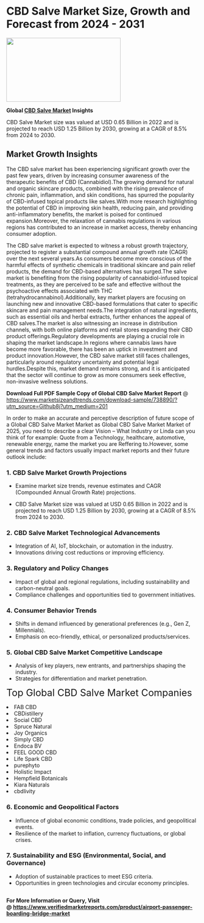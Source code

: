 <H1>CBD Salve Market Size, Growth and Forecast from 2024 - 2031</H1><img class="aligncenter size-medium wp-image-584254" src="https://thirdeyenews.in/wp-content/uploads/2024/09/Global-Market-Research-300x168.jpeg" alt="" width="300" height="168" /><p><strong>Global&nbsp;<a href="https://www.marketsizeandtrends.com/download-sample/738890/?utm_source=Github8j?utm_medium=201">CBD Salve Market</a> Insights</strong></p><p>CBD Salve Market size was valued at USD 0.65 Billion in 2022 and is projected to reach USD 1.25 Billion by 2030, growing at a CAGR of 8.5% from 2024 to 2030.</p><p><h2>Market Growth Insights</h2> <p>The CBD salve market has been experiencing significant growth over the past few years, driven by increasing consumer awareness of the therapeutic benefits of CBD (Cannabidiol).The growing demand for natural and organic skincare products, combined with the rising prevalence of chronic pain, inflammation, and skin conditions, has spurred the popularity of CBD-infused topical products like salves.With more research highlighting the potential of CBD in improving skin health, reducing pain, and providing anti-inflammatory benefits, the market is poised for continued expansion.Moreover, the relaxation of cannabis regulations in various regions has contributed to an increase in market access, thereby enhancing consumer adoption.</p> <p>The CBD salve market is expected to witness a robust growth trajectory, projected to register a substantial compound annual growth rate (CAGR) over the next several years.As consumers become more conscious of the harmful effects of synthetic chemicals in traditional skincare and pain relief products, the demand for CBD-based alternatives has surged.The salve market is benefiting from the rising popularity of cannabidiol-infused topical treatments, as they are perceived to be safe and effective without the psychoactive effects associated with THC (tetrahydrocannabinol).Additionally, key market players are focusing on launching new and innovative CBD-based formulations that cater to specific skincare and pain management needs.The integration of natural ingredients, such as essential oils and herbal extracts, further enhances the appeal of CBD salves.The market is also witnessing an increase in distribution channels, with both online platforms and retail stores expanding their CBD product offerings.Regulatory developments are playing a crucial role in shaping the market landscape.In regions where cannabis laws have become more favorable, there has been an uptick in investment and product innovation.However, the CBD salve market still faces challenges, particularly around regulatory uncertainty and potential legal hurdles.Despite this, market demand remains strong, and it is anticipated that the sector will continue to grow as more consumers seek effective, non-invasive wellness solutions.</p> <p><span class=""><strong>Download Full PDF Sample Copy of Global CBD Salve Market Report</strong> @ <a href="https://www.marketsizeandtrends.com/download-sample/738890/?utm_source=Github8j?utm_medium=201" target="_blank">https://www.marketsizeandtrends.com/download-sample/738890/?utm_source=Github8j?utm_medium=201</a></span></p><p>In order to make an accurate and perceptive description of future scope of a Global&nbsp;CBD Salve Market Market as Global&nbsp;CBD Salve Market Market of 2025, you need to describe a clear Vision &ndash; What Industry or Linda can you think of for example: Quote from a Technology, healthcare, automotive, renewable energy, name the market you are Reffering to.However, some general trends and factors usually impact market reports and their future outlook include:</p><h3>1.&nbsp;<strong>CBD Salve Market Growth Projections</strong></h3><ul><li>Examine market size trends, revenue estimates and CAGR (Compounded Annual Growth Rate) projections.</li><li><p>CBD Salve Market size was valued at USD 0.65 Billion in 2022 and is projected to reach USD 1.25 Billion by 2030, growing at a CAGR of 8.5% from 2024 to 2030.</p></li></ul><h3>2.&nbsp;<strong>CBD Salve Market Technological Advancements</strong></h3><ul><li>Integration of AI, IoT, blockchain, or automation in the industry.</li><li>Innovations driving cost reductions or improving efficiency.</li></ul><h3>3.&nbsp;<strong>Regulatory and Policy Changes</strong></h3><ul><li>Impact of global and regional regulations, including sustainability and carbon-neutral goals.</li><li>Compliance challenges and opportunities tied to government initiatives.</li></ul><h3>4.&nbsp;<strong>Consumer Behavior Trends</strong></h3><ul><li>Shifts in demand influenced by generational preferences (e.g., Gen Z, Millennials).</li><li>Emphasis on eco-friendly, ethical, or personalized products/services.</li></ul><h3>5.&nbsp;<strong>Global CBD Salve Market Competitive Landscape</strong></h3><ul><li>Analysis of key players, new entrants, and partnerships shaping the industry.</li><li>Strategies for differentiation and market penetration.</li></ul><p data-pm-slice="1 1 []"><span style="color: inherit; font-family: inherit; font-size: 25px;">Top Global CBD Salve Market Companies</span></p><div class="" data-test-id=""><p><li>FAB CBD</li><li> CBDistillery</li><li> Social CBD</li><li> Spruce Natural</li><li> Joy Organics</li><li> Simply CBD</li><li> Endoca BV</li><li> FEEL GOOD CBD</li><li> Life Spark CBD</li><li> purephyto</li><li> Holistic Impact</li><li> Hempfield Botanicals</li><li> Kiara Naturals</li><li> cbdlivity</li></p></div><h3>6.&nbsp;<strong>Economic and Geopolitical Factors</strong></h3><ul><li>Influence of global economic conditions, trade policies, and geopolitical events.</li><li>Resilience of the market to inflation, currency fluctuations, or global crises.</li></ul><h3>7.&nbsp;<strong>Sustainability and ESG (Environmental, Social, and Governance)</strong></h3><ul><li>Adoption of sustainable practices to meet ESG criteria.</li><li>Opportunities in green technologies and circular economy principles.</li></ul><h2><strong style="font-size: 14px;">For More Information or Query, Visit @&nbsp;</strong><a style="background-color: #ffffff; font-size: 14px;" href="https://www.marketsizeandtrends.com/report/cbd-salve-market/" target="_blank">https://www.verifiedmarketreports.com/product/airport-passenger-boarding-bridge-market</a></h2>